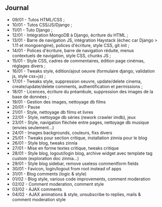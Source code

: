 ## Journal

* 09/01 - Tutos HTML/CSS ;
* 10/01 - Tutos CSS/JS/Django ;
* 11/01 - Tuto Django ;
* 12/01 - Intégration MongoDB à Django, écriture du HTML ;
* 13/01 - Barre de navigation JS, intégration Haystack (échec car Django > 1.11 et mongoengine), polices d'écriture, style CSS, git init ;
* 14/01 - Polices d'écriture, barre de navigation réduite, menus contextuels de navigation, style CSS, chunks JS ;
* 15/01 - Style CSS, cadres de commentaires, édition page cinémas, réglages divers ;
* 16/01 - Tweaks style, édition/ajout oeuvre (formulaire django, validation js, style css+js) ;
* 17/01 - Tweaks style, suppression oeuvre, update/delete cinema, create/update/delete comments, authentification et permissions ;
* 18/01 - Licences, écriture du préambule, suppression des images de la base de données ;
* 19/01 - Gestion des images, nettoyage db films
* 20/01 - Pause
* 21/01 - Style, nettoyage db films et livres
* 22/01 - Style, nettoyage db séries (rework crawler imdb), jeux
* 23/01 - Style, navigation fléchée entre pages, nettoyage db musique (envies seulement...)
* 24/01 - Images backgrounds, couleurs, fixs divers
* 25/01 - Tweaks pour section critique, installation zinnia pour le blog
* 26/01 - Style blog, tweaks zinnia
* 27/01 - Mise en forme textes critique, tweaks critique
* 28/01 - Style blog, logout/login blog, archive widget avec template tag custom (exploration doc zinnia...)
* 29/01 - Style blog sidebar, remove useless commentform fields
* 30/01 - Favicon, login/logout from root instead of apps
* 31/01 - Blog comments (logic & style)
* 01/02 - Blog style, various code improvements, comment moderation
* 02/02 - Comment moderation, comment style
* 03/02 - AJAX comments
* 04/02 - AJAX animations & style, unsubscribe to replies, mails & comment moderation style
